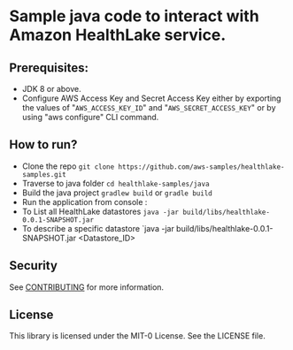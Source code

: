 # Sample java code to interact with Amazon HealthLake service.

## Prerequisites:
- JDK 8 or above.
- Configure AWS Access Key and Secret Access Key either by exporting the values of "`AWS_ACCESS_KEY_ID`" and "`AWS_SECRET_ACCESS_KEY`" or by using "aws configure" CLI command.

## How to run?
- Clone the repo `git clone https://github.com/aws-samples/healthlake-samples.git`
- Traverse to java folder `cd healthlake-samples/java`
- Build the java project `gradlew build` or `gradle build`
- Run the application from console : 
- To List all HealthLake datastores `java -jar build/libs/healthlake-0.0.1-SNAPSHOT.jar` 
- To describe a specific datastore `java -jar build/libs/healthlake-0.0.1-SNAPSHOT.jar <Datastore_ID>

## Security

See [CONTRIBUTING](CONTRIBUTING.md#security-issue-notifications) for more information.

## License

This library is licensed under the MIT-0 License. See the LICENSE file.


